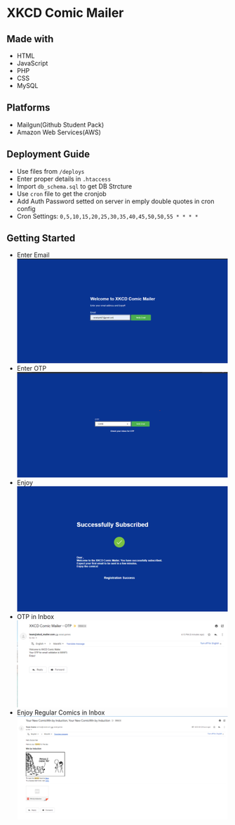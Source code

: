 # XKCD Comic Mailer

## Made with 
- HTML
- JavaScript 
- PHP
- CSS
- MySQL


## Platforms
- Mailgun(Github Student Pack)
- Amazon Web Services(AWS)

## Deployment Guide
- Use files from ```/deploys```
- Enter proper details in ```.htaccess```
- Import ```db_schema.sql``` to get DB Strcture
- Use ```cron``` file to get the cronjob
- Add Auth Password setted on server in emply double quotes in cron config 
- Cron Settings: ```0,5,10,15,20,25,30,35,40,45,50,50,55 * * * * ```

## Getting Started
- Enter Email !["Enter Your Email"](/imgs/1.png)
- Enter OTP !["Enter OTP Received"](/imgs/2.png)
- Enjoy !["Success"](/imgs/3.png)
- OTP in Inbox !["OTP"](/imgs/4.png)
- Enjoy Regular Comics in Inbox !["Comic"](/imgs/5.png)

